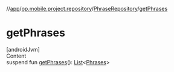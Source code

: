 //[app](../../../index.md)/[op.mobile.project.repository](../index.md)/[PhraseRepository](index.md)/[getPhrases](get-phrases.md)



# getPhrases  
[androidJvm]  
Content  
suspend fun [getPhrases](get-phrases.md)(): [List](https://kotlinlang.org/api/latest/jvm/stdlib/kotlin.collections/-list/index.html)<[Phrases](../../op.mobile.project.model/-phrases/index.md)>  



